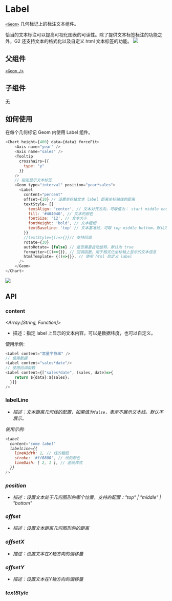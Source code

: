 # Label

[`<Geom>`](27) 几何标记上的标注文本组件。

恰当的文本标注可以提高可视化图表的可读性。除了提供文本标签标注的功能之外，G2 还支持文本的格式化以及自定义 html 文本标签的功能。
![](https://gw.alipayobjects.com/zos/rmsportal/lSasYkLULFIHYIpEIeUw.png)


## 父组件
[`<Geom />`](27)

## 子组件
无

## 如何使用
在每个几何标记 Geom 内使用 Label 组件。
```js
<Chart height={400} data={data} forceFit>
    <Axis name="year" />
    <Axis name="sales" />
    <Tooltip
      crosshairs={{
        type: "y"
      }}
    />
    // 指定显示文本标签
    <Geom type="interval" position="year*sales"> 
      <Label 
        content="percent"
        offset={10} // 设置坐标轴文本 label 距离坐标轴线的距离
        textStyle= {{
          textAlign: 'center', // 文本对齐方向，可取值为： start middle end
          fill: '#404040', // 文本的颜色
          fontSize: '12', // 文本大小
          fontWeight: 'bold', // 文本粗细
          textBaseline: 'top' // 文本基准线，可取 top middle bottom，默认为middle
        }}
        //textStyle={()=>{}}// 支持回调 
        rotate={30}
        autoRotate= {false} // 是否需要自动旋转，默认为 true
        formatter={()=>{}}, // 回调函数，用于格式化坐标轴上显示的文本信息
        htmlTemplate= {()=>{}}, // 使用 html 自定义 label
      />
    </Geom>
</Chart>
```
![](https://cdn.nlark.com/yuque/0/2018/png/100996/1539841763704-ec891d93-1a16-4eb7-aa55-3616b9f0e092.png?x-oss-process=image/resize,w_746)

## API
### content
_<String>_ _<Array:[String, Function]>_
* 描述：指定 label 上显示的文本内容，可以是数据纬度，也可以自定义。

使用示例:
```js
<Label content="常量字符串" />
// 使用数据
<Label content="sales*date"/>
// 使用回调函数
<Label content={["sales*date", (sales, date)=>{
    return ${data}:${sales};
  }]}
/>
```

### labelLine
_<Object>_
* 描述：文本距离几何线的配置，如果值为`false`，表示不展示文本线。默认不展示。

使用示例:
```js
<Label
  content="some label"
  labelLine={{
    lineWidth: 1, // 线的粗细
    stroke: '#ff8800', // 线的颜色
    lineDash: [ 2, 1 ], // 虚线样式
  }}
/>
```

### position
_<String>_
* 描述：设置文本处于几何图形的哪个位置，支持的配置："top" | "middle" | "bottom"

### offset
_<Number>_
* 描述：设置文本距离几何图形的的距离
### offsetX
_<Number>_
* 描述：设置文本在X轴方向的偏移量
### offsetY
_<Number>_
* 描述：设置文本在Y轴方向的偏移量

### textStyle
_<Object>_
* 描述：文本的图形样式。其他样式请参考[绘图属性](./40)
```js
<Label
  content='sales'
  textStyle={{
    textAlign: 'start', // 文本对齐方向，可取值为： start middle end
    fill: '#404040', // 文本的颜色
    fontSize: '12', // 文本大小
    fontWeight: 'bold', // 文本粗细
    rotate: 30,
    textBaseline: 'top' // 文本基准线，可取 top middle bottom，默认为middle
  }}
/>
```

样式值支持回调：
```js
<Label
  content='sales'
  textStyle={sales=>{
    const style = {textAlign: 'center'};
    if(if(sales > 1000)) {
      style.fill = '#ff0000';
    } else {
      style.fill = '#00ff00';
    }
    return style;
  }}
/>
```

### autoRotate
_<Boolean>_
* 描述：是否需要自动旋转，默认值：`true`。

### formatter
_<Function>_
* 描述：用于格式化坐标轴上显示的文本信息。
```js
<Label
  content='name'
  formatter={(text, item, index)=>{
    // text 为每条记录 x 属性的值
    // item 为映射后的每条数据记录，是一个对象，可以从里面获取你想要的数据信息
    // index 为每条记录的索引
	var point = item.point; // 每个弧度对应的点
	var percent = point['percent'];
	percent = (percent * 100).toFixed(2) + '%';
	return name + ' ' + percent;
  }}
/>
```
![](https://cdn.nlark.com/yuque/0/2018/png/100996/1539841790486-6ef488aa-812c-4ddf-a9d1-1c6df32cd94a.png?x-oss-process=image/resize,w_746)

### htmlTemplate
_<Function>_
* 描述：自定义 html 文本
```js
<Label
  content='name'
  htmlTemplate={(text, item, index)=>{
    // text 为每条记录 x 属性的值
    // item 为映射后的每条数据记录，是一个对象，可以从里面获取你想要的数据信息
    // index 为每条记录的索引
	var point = item.point; // 每个弧度对应的点
	var percent = point['percent'];
	percent = (percent * 100).toFixed(2) + '%';
	// 自定义 html 模板
	return '<span class="title" style="display: inline-block;width: 50px;">' + text + '</span><br><span style="color:' + point.color + '">' + percent + '</span>';
  }
/>
```

### type
_<String>_
* 描述：文本类型，隐藏非必要文本，尽量避免文本互相遮挡
* 取值：scatter: 按照散点图 label 布局算法对所有 label 进行二次布局。数据过于密集的情况下会剔除放不下的 label；treemap: 剔除形状容纳不了的 label；map: label 将会初始定位到地图板块的可视中心，为了防止 label 之间相互覆盖布局，尝试向四周偏移，会剔除放不下的 label。
```jsx
<Label  type='scatter | treemap | map'/>
```
[详细文档地址](https://www.yuque.com/antv/g2-docs/api-geom#99882875)

![](https://cdn.nlark.com/yuque/0/2018/png/100996/1539841824912-9d43e749-c68d-47bd-9d39-e8f4a405d8f1.png?x-oss-process=image/resize,w_404)
